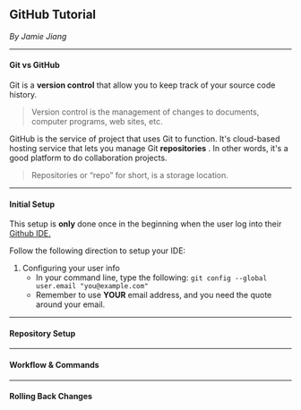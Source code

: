 ## GitHub Tutorial

_By Jamie Jiang_

--- 
#### Git vs GitHub

Git is a **version control** that allow you to keep track of your source code history.
> Version control is the management of changes to documents, computer programs, web sites, etc.

GitHub is the service of project that uses Git to function. It's cloud-based hosting service that lets you manage Git **repositories** . In other words, it's a good platform to do collaboration projects. 
> Repositories or “repo” for short, is a storage location.

---
#### Initial Setup
This setup is **only** done once in the beginning when the user log into their [Github IDE.](ide.cs50.io)

Follow the following direction to setup your IDE:

1. Configuring your user info
   * In your command line, type the following: `git config --global user.email "you@example.com"`
   * Remember to use **YOUR** email address, and you need the quote around your email.

---
#### Repository Setup

--- 
#### Workflow & Commands

---
#### Rolling Back Changes
